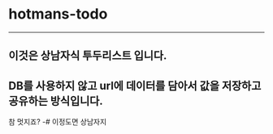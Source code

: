 # hotmans-todo

<hr/>

## 이것은 상남자식 투두리스트 입니다.
## DB를 사용하지 않고 url에 데이터를 담아서 값을 저장하고 공유하는 방식입니다.
참 멋지죠?
-# 이정도면 상남자지
